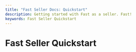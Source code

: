 ```yaml
---
title: "Fast Seller Docs: Quickstart"
description: Getting started with Fast as a seller. Fast!
keywords: Fast Seller Quickstart
---
```


# Fast Seller Quickstart
